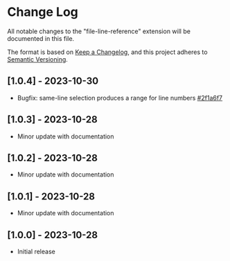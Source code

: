 # Change Log

All notable changes to the "file-line-reference" extension will be documented in this file.

The format is based on [Keep a Changelog](https://keepachangelog.com/en/1.0.0/),
and this project adheres to [Semantic Versioning](https://semver.org/spec/v2.0.0.html).

## [1.0.4] - 2023-10-30

- Bugfix: same-line selection produces a range for line numbers [#2f1a6f7](https://github.com/hankbao/vscode-extension-file-line-reference/commit/2f1a6f7574f2c33ce1a3e76f7f3bd0f691e446bc)

## [1.0.3] - 2023-10-28

- Minor update with documentation

## [1.0.2] - 2023-10-28

- Minor update with documentation

## [1.0.1] - 2023-10-28

- Minor update with documentation

## [1.0.0] - 2023-10-28

- Initial release
